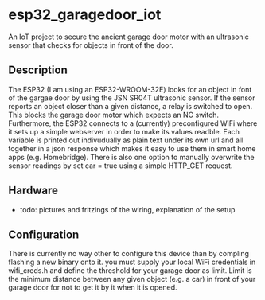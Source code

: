# esp32_garagedoor_iot
An IoT project to secure the ancient garage door motor with an ultrasonic sensor that checks for objects in front of the door. 
## Description
The ESP32 (I am using an ESP32-WROOM-32E) looks for an object in font of the gargae door by using the JSN SR04T ultrasonic sensor.
If the sensor reports an object closer than a given distance, a relay is switched to open. This blocks the garage door motor which expects an NC switch.
Furthermore, the ESP32 connects to a (currently) preconfigured WiFi where it sets up a simple webserver in order to make its values readble. Each variable is printed out indivudually as plain text under its own url and all together in a json response which makes it easy to use them in smart home apps (e.g. Homebridge). There is also one option to manually overwrite the sensor readings by set car = true using a simple HTTP_GET request. 
## Hardware
- todo: pictures and fritzings of the wiring, explanation of the setup
## Configuration
There is currently no way other to configure this device than by compling flashing a new binary onto it. you must supply your local WiFi credentials in wifi_creds.h and define the threshold for your garage door as limit. Limit is the minimum distance between any given object (e.g. a car) in front of your garage door for not to get it by it when it is opened.
